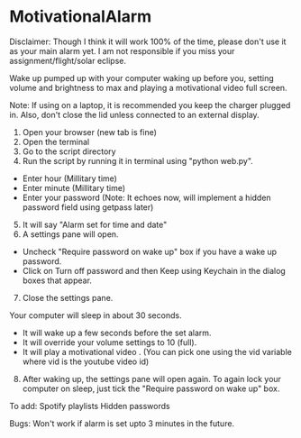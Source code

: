# MotivationalAlarm
Disclaimer: Though I think it will work 100% of the time, please don't use it as your main alarm yet. I am not responsible if you miss your assignment/flight/solar eclipse.

Wake up pumped up with your computer waking up before you, setting volume and brightness to max and playing a motivational video full screen.

Note: If using on a laptop, it is recommended you keep the charger plugged in. Also, don't close the lid unless connected to an external display.

1. Open your browser (new tab is fine)
2. Open the terminal
3. Go to the script directory
4. Run the script by running it in terminal using "python web.py".
  * Enter hour (Millitary time)
  * Enter minute (Millitary time)
  * Enter your password (Note: It echoes now, will implement a hidden password field using getpass later)

5. It will say "Alarm set for time and date"
6. A settings pane will open. 
  * Uncheck "Require password on wake up" box if you have a wake up password. 
  * Click on Turn off password and then Keep using Keychain in the dialog boxes that appear.
7. Close the settings pane.

Your computer will sleep in about 30 seconds.

* It will wake up a few seconds before the set alarm.
* It will override your volume settings to 10 (full).
* It will play a motivational video . (You can pick one using the vid variable where vid is the youtube video id)

8. After waking up, the settings pane will open again. To again lock your computer on sleep, just tick the "Require password on wake up" box. 

To add:
Spotify playlists
Hidden passwords

Bugs:
Won't work if alarm is set upto 3 minutes in the future.

